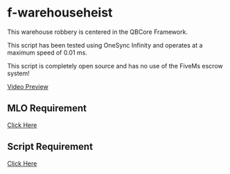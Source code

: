 # f-warehouseheist

This warehouse robbery is centered in the QBCore Framework.

This script has been tested using OneSync Infinity and operates at a maximum speed of 0.01 ms.

This script is completely open source and has no use of the FiveMs escrow system!

[Video Preview]()

## MLO Requirement
[Click Here](https://www.gta5-mods.com/maps/mlo-warehouse-sp-fivem)

## Script Requirement
[Click Here](https://github.com/Byte-Labs-Studio/bl_ui)